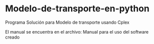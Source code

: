 # Modelo-de-transporte-en-python
Programa Solución para Modelo de transporte usando Cplex

El manual se encuentra en el archivo: Manual para el uso del software creado
